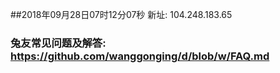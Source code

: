 ##2018年09月28日07时12分07秒 新址: 104.248.183.65
### 兔友常见问题及解答: https://github.com/wanggonging/d/blob/w/FAQ.md
